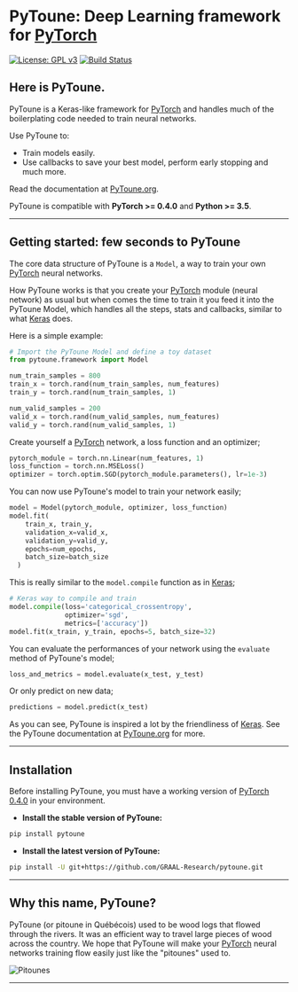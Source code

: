 # PyToune: Deep Learning framework for [PyTorch](http://pytorch.org/)

[![License: GPL v3](https://img.shields.io/badge/License-GPL%20v3-blue.svg)](http://www.gnu.org/licenses/gpl-3.0)
[![Build Status](https://travis-ci.org/GRAAL-Research/pytoune.svg?branch=master)](https://travis-ci.org/GRAAL-Research/pytoune)

## Here is PyToune.

PyToune is a Keras-like framework for [PyTorch](http://pytorch.org/) and handles much of the boilerplating code needed to train neural networks.

Use PyToune to:
- Train models easily.
- Use callbacks to save your best model, perform early stopping and much more.

Read the documentation at [PyToune.org](http://pytoune.org).

PyToune is compatible with  __PyTorch >= 0.4.0__ and  __Python >= 3.5__.


------------------


## Getting started: few seconds to PyToune

The core data structure of PyToune is a ``Model``, a way to train your own [PyTorch](http://pytorch.org/docs/master/nn.html) neural networks.

How PyToune works is that you create your [PyTorch](http://pytorch.org/docs/master/nn.html) module (neural network) as usual but when comes the time to train it you feed it into the PyToune Model, which handles all the steps, stats and callbacks, similar to what [Keras](https://keras.io) does.

Here is a simple example:

```python
# Import the PyToune Model and define a toy dataset
from pytoune.framework import Model

num_train_samples = 800
train_x = torch.rand(num_train_samples, num_features)
train_y = torch.rand(num_train_samples, 1)

num_valid_samples = 200
valid_x = torch.rand(num_valid_samples, num_features)
valid_y = torch.rand(num_valid_samples, 1)
```

Create yourself a [PyTorch](http://pytorch.org/docs/master/nn.html) network, a loss function and an optimizer;

```python
pytorch_module = torch.nn.Linear(num_features, 1)
loss_function = torch.nn.MSELoss()
optimizer = torch.optim.SGD(pytorch_module.parameters(), lr=1e-3)
```

You can now use PyToune's model to train your network easily;

```python
model = Model(pytorch_module, optimizer, loss_function)
model.fit(
    train_x, train_y,
    validation_x=valid_x,
    validation_y=valid_y,
    epochs=num_epochs,
    batch_size=batch_size
  )
```

This is really similar to the ``model.compile`` function as in [Keras](https://keras.io);

```python
# Keras way to compile and train
model.compile(loss='categorical_crossentropy',
              optimizer='sgd',
              metrics=['accuracy'])
model.fit(x_train, y_train, epochs=5, batch_size=32)
```

You can evaluate the performances of your network using the ``evaluate`` method of PyToune's model;

```python
loss_and_metrics = model.evaluate(x_test, y_test)
```

Or only predict on new data;

```python
predictions = model.predict(x_test)
```

As you can see, PyToune is inspired a lot by the friendliness of [Keras](https://keras.io). See the PyToune documentation at [PyToune.org](http://pytoune.org) for more.


------------------


## Installation

Before installing PyToune, you must have a working version of [PyTorch 0.4.0](http://pytorch.org/) in your environment.

- **Install the stable version of PyToune:**

```sh
pip install pytoune
```

- **Install the latest version of PyToune:**

```sh
pip install -U git+https://github.com/GRAAL-Research/pytoune.git
```

------------------

## Why this name, PyToune?

PyToune (or pitoune in Québécois) used to be wood logs that flowed through the rivers. It was an efficient way to travel large pieces of wood across the country. We hope that PyToune will make your [PyTorch](https://pytorch.org) neural networks training flow easily just like the "pitounes" used to.

![Pitounes](docs/source/_static/img/pitounes.jpg)

------------------
